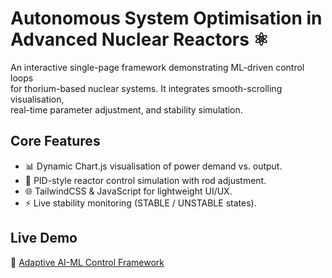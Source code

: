 # Autonomous System Optimisation in Advanced Nuclear Reactors ⚛️

An interactive single-page framework demonstrating ML-driven control loops  
for thorium-based nuclear systems. It integrates smooth-scrolling visualisation,  
real-time parameter adjustment, and stability simulation.

## Core Features
- 📊 Dynamic Chart.js visualisation of power demand vs. output.  
- 🔧 PID-style reactor control simulation with rod adjustment.  
- 🌐 TailwindCSS & JavaScript for lightweight UI/UX.  
- ⚡ Live stability monitoring (STABLE / UNSTABLE states).  

## Live Demo
🔗 [Adaptive AI-ML Control Framework](https://devloper-gazi.github.io/Adaptive-AI-ML-Control-Framework/)
